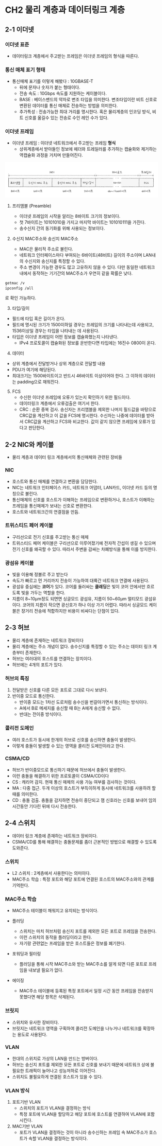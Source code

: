 # CH2 물리 계층과 데이터링크 계층 

## 2-1 이더넷

### 이더넷 표준 

- 데이터링크 계층에서 주고받는 프레임은 이더넷 프레임의 형식을 따른다. 

### 통신 매체 표기 형태 

- 통신매체 표기를 이렇게 해봤다 : 10GBASE-T 
  - 뒤에 문자나 숫자가 붙는 형태이다. 
  - 전송 속도 : 10Gbps 속도를 지원하는 케이블이다. 
  - BASE : 베이스밴드의 약자로 변조 타입을 의미한다. 변조타입이란 비트 신호로 변환된 데이터를 통신 매체로 전송하는 방법을 의미한다. 
  - 추가특성 : 전송가능한 최대 거리를 명시한다. 혹은 물리계층의 인코딩 방식, 비트 신호를 옮길수 있는 전송로 수인 레인 수가 있다. 


### 이더넷 프레임 

- 이더넷 프레임 : 이더넷 네트워크에서 주고받는 프레임 **형식** 
  - 상위계층에서 받아들인 정보에 헤더와 트레일러를 추가하는 캡슐화와 제거하는 역캡슐화 과정을 거치며 만들어진다. 

![이더넷 프레임](./asset_mj/ethernet.png)

1. 프리앰블 (Preamble)
   - 이더넷 프레임의 시작을 알리는 8바이트 크기의 정보이다. 
   - 첫 7바이트는 10101010을 가지고 마지막 바이트는 101010111을 가진다. 
   - 송수신지 간의 동기화를 위해 사용되는 정보이다. 

2. 수신지 MAC주소와 송신지 MAC주소 
   - MAC은 물리적 주소로 불린다. 
   - 네트워크 인터페이스마다 부여되는 6바이트(48비트) 길이의 주소이며 LAN내의 수신지와 송신지를 특정할 수 있다. 
   - 주소 변경이 가능한 경우도 많고 고유하지 않을 수 있다. 다만 동일한 네트워크 내에서 동작하는 기기간의 MAC주소가 우연히 같을 확률은 낮다. 

```bash
getmac /v
ipconfig /all
```
로 확인 가능하다. 

3. 타입/길이 
  - 필드에 타입 혹은 길이가 온다. 
  - 필드에 명시된 크기가 1500이하일 경우는 프레임의 크기를 나타내는데 사용되고, 1536이상일 경우는 타입을 나타내는 데 사용된다. 
  - 타입은 이더넷 프레임이 어떤 정보를 캡슐화했는지 나타낸다. 
    - IPv4 프로토콜이 캡슐화된 정보를 운반한다면 타입에는 16진수 0800이 온다. 

4. 데이터 
  - 상위 계층에서 잔달받거나 상위 계층으로 전달할 내용
  - PDU가 여기에 해당된다. 
  - 최대크기는 1500바이트이고 반드시 46바이트 이상이어야 한다. 그 이하의 데이터는 padding으로 채워진다. 

5. FCS
   - 수신한 이더넷 프레임에 오류가 있는지 확인하기 위한 필드이다. 
   - 데이터링크 계층에서 오류검출은 여기서 한다. 
   - CRC : 순환 중복 검사. 송신자는 프리앰블을 제외한 나머지 필드값을 바탕으로 CRC값을 계산하고 이 값을 FCS에 명시한다. 수신자는 나중에 데이터를 받아서 CRC값을 계산하고 FCS와 비교한다. 값이 같지 않으면 프레임에 오류가 있다고 판단한다. 


## 2-2 NIC와 케이블 

- 물리 계층과 데이터 링크 계층에서의 통신매체와 관련된 장비들 

### NIC

- 호스트와 통신 매체를 연결하고 변환을 담당한다. 
- NIC는 네트워크 인터페이스 카드, 네트워크 어댑터, LAN카드, 이더넷 카드 등의 명칭으로 불린다. 
- 통신매체의 신호를 호스트가 이해하는 프레임으로 변환하거나, 호스트가 이해하는 프레임을 통신매체가 보내는 신호로 변환한다. 
- 호스트와 네트워크간의 연결점을 만듬. 

### 트위스티드 페어 케이블 

- 구리선으로 전기 신호를 주고받는 통신 매체
- 트위스티드 페어 케이블은 구리선으로 이루어졌기에 전자적 간섭이 생길 수 있으며 전기 신호를 왜곡할 수 있다. 따라서 주변을 감싸는 차폐방식을 통해 이를 방지한다. 

### 광섬유 케이블 

- 빛을 이용해 정볼르 주고 받는다 
- 속도가 빠르고 먼 거리까지 전송이 가능하여 대륙간 네트워크 연결에 사용된다. 
- 광섬유 중심에는 **코어**가 있다. 코어를 둘러싸는 **클래딩**은 빛이 코어 안에서만 흐르도록 빛을 가두는 역할을 한다. 
- 지름이 8~10µm정도 되면면 싱글모드 광섬유, 지름이 50~60µm 멀티모드 광섬유이다. 코어의 지름이 작으면 광신호가 하나 이상 가기 어렵다. 따라서 싱글모드 케이블은 장거리 전송에 적합하지만 비용이 비싸다는 단점이 있다. 


## 2-3 허브 

- 물리 계층에 존재하는 네트워크 장비이다
- 물리 계층에는 주소 개념이 없다. 송수신지를 특정할 수 있는 주소는 데이터 링크 계층부터 존재한다. 
- 허브는 여러대의 호스트를 연결하는 장치이다. 
- 허브에는 4개의 포트가 있다. 

### 허브의 특징 

1. 전달받은 신호를 다른 모든 포트로 그대로 다시 보낸다. 
2. 반이중 모드로 통신한다. 
   - 반이중 모드는 1차선 도로처럼 송수신을 번갈아가면서 통신하는 방식이다. 
   - A에서 B로 메세지를 송신할 때 B는 A에게 송신할 수 없다. 
   - 반대는 전이중 방식이다. 

### 콜리전 도메인 

- 여러 호스트가 동시에 한개의 허브로 신호를 송신하면 충돌이 발생한다. 
- 이렇게 충돌이 발생할 수 있는 영역을 콜리전 도메인이라고 한다. 

### CSMA/CD 

- 허브가 반이중모드로 통신하기 때문에 허브에서 충돌이 발생한다. 
- 이런 충돌을 해결하기 위한 프로토콜이 CSMA/CD이다 
- CS : 캐리어 감지. 현재 통신 매체의 사용 가능 여부를 검사하는 것이다. 
- MA : 다중 접근. 두개 이상의 호스트가 부득이하게 동시에 네트워크를 사용하려 할 때를 의미한다. 
- CD : 충돌 검출. 충돌을 감지하면 전송이 중단되고 잼 신호라는 신호를 보내어 임의 시간동안 기다린 뒤에 다시 전송한다. 

## 2-4 스위치 

- 데이터 링크 계층에 존재하는 네트워크 장비이다. 
- CSMA/CD를 통해 해결하는 충돌문제를 좀더 근본적인 방법으로 해결할 수 있도록 도와준다. 


### 스위치 

- L2 스위치 : 2계층에서 사용한다는 의미이다. 
- MAC주소 학습 : 특정 포트와 해당 포트에 연결된 호스트의 MAC주소와의 관계를 기억한다. 


### MAC주소 학습 
- MAC주소 테이블이 채워지고 유지되는 방식이다. 

- 플러딩
  - 스위치는 마치 허브처럼 송신지 포트를 제외한 모든 포트로 프레임을 전송한다. 
  - 이런 스위치의 동작을 플러딩이라고 한다. 
  - 자기랑 관련없는 프레임을 받은 호스트들은 정보를 폐기한다. 
- 포워딩과 필터링 
  - 플러딩을 통해 시작 MAC주소와 받는 MAC주소를 알게 되면 다른 포트로 프레임을 내보낼 필요가 없다. 
- 에이징
  - MAC주소 테이블에 등록된 특정 포트에서 일정 시간 동안 프레임을 전송받지 못했다면 해당 항목은 삭제된다. 

### 브릿지 
- 스위치와 유사한 장비이다. 
- 브릿지는 네트워크 영역을 구획하여 콜리전 도메인을 나누거나 네트워크를 확장하는 용도로 사용된다. 

### VLAN

- 한대의 스위치로 가상의 LAN을 만드는 방버이다. 
- 허브는 송신지 포트를 제외한 모든 포트로 신호를 보내기 때문에 네트워크 상에 불필요한 트래픽이 늘어나고 성능저하로 이어진다. 
- 스위치도 불필요하게 연결된 호스트가 있을 수 있다. 

### VLAN 방식 

1. 포트기반 VLAN
   - 스위치의 포트가 VLAN을 결정하는 방식 
   - 특정 포트에 VLAN을 할당하고 해당 포트에 호스트를 연결하여 VLAN에 포함시킨다. 
2. MAC기반 VLAN
   - 포트가 VLAN을 결정하는 것이 아니라 송수신하는 프레임 속 MAC주소가 호스트가 속할 VLAN을 결정하는 방식이다. 